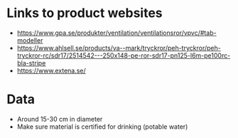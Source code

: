 # Links to product websites
- https://www.gpa.se/produkter/ventilation/ventilationsror/vpvc/#tab-modeller
- https://www.ahlsell.se/products/va--mark/tryckror/peh-tryckror/peh-tryckror-rc/sdr17/2514542---250x148-pe-ror-sdr17-pn125-l6m-pe100rc-bla-stripe
- https://www.extena.se/


# Data
- Around 15-30 cm in diameter
- Make sure material is certified for drinking (potable water)
